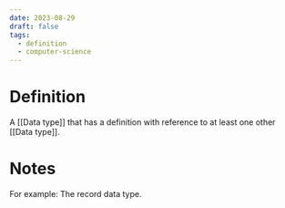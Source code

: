 ```yaml
---
date: 2023-08-29
draft: false
tags:
  - definition
  - computer-science 
---
```

# Definition

A [[Data type]] that has a definition with reference to at least one other [[Data type]].

# Notes

For example:
The record data type.